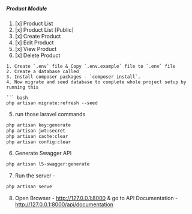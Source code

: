 ##### Product Module
1. [x] Product List
1. [x] Product List [Public]
1. [x] Create Product
1. [x] Edit Product
1. [x] View Product
1. [x] Delete Product

```
1. Create `.env` file & Copy `.env.example` file to `.env` file
2. Create a database called
3. Install composer packages - `composer install`.
4. Now migrate and seed database to complete whole project setup by running this

``` bash
php artisan migrate:refresh --seed
```

5. run those laravel commands
``` bash
php artisan key:generate
php artisan jwt:secret
php artisan cache:clear
php artisan config:clear
```

6. Generate Swagger API
``` bash
php artisan l5-swagger:generate
```
7. Run the server -
``` bash
php artisan serve
```
8. Open Browser -
http://127.0.0.1:8000 & go to API Documentation -
http://127.0.0.1:8000/api/documentation